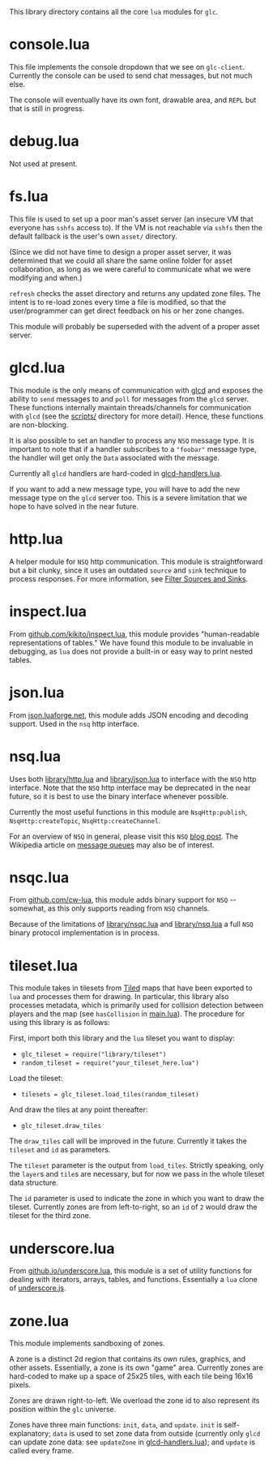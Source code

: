This library directory contains all the core `lua` modules for `glc`.

console.lua
===========

This file implements the console dropdown that we see on `glc-client`. Currently the console can be used to send chat messages, but not much else.

The console will eventually have its own font, drawable area, and `REPL` but that is still in progress.

debug.lua
=========

Not used at present.

fs.lua
======

This file is used to set up a poor man's asset server (an insecure VM that everyone has `sshfs` access to). If the VM is not reachable via `sshfs` then the default fallback is the user's own `asset/` directory.

(Since we did not have time to design a proper asset server, it was determined that we could all share the same online folder for asset collaboration, as long as we were careful to communicate what we were modifying and when.)

`refresh` checks the asset directory and returns any updated zone files. The intent is to re-load zones every time a file is modified, so that the user/programmer can get direct feedback on his or her zone changes.

This module will probably be superseded with the advent of a proper asset server.

glcd.lua
========

This module is the only means of communication with [glcd](https://github.com/gamelost/glcd) and exposes the ability to `send` messages to and `poll` for messages from the `glcd` server. These functions internally maintain threads/channels for communication with `glcd` (see the [scripts/](../scripts) directory for more detail). Hence, these functions are non-blocking.

It is also possible to set an handler to process any `NSQ` message type. It is important to note that if a handler subscribes to a `"foobar"` message type, the handler will get only the `Data` associated with the message.

Currently all `glcd` handlers are hard-coded in [glcd-handlers.lua](../glcd-handlers.lua).

If you want to add a new message type, you will have to add the new message type on the `glcd` server too. This is a severe limitation that we hope to have solved in the near future.

http.lua
========

A helper module for `NSQ` http communication. This module is straightforward but a bit clunky, since it uses an outdated `source` and `sink` technique to process responses. For more information, see [Filter Sources and Sinks](http://lua-users.org/wiki/FiltersSourcesAndSinks).

inspect.lua
===========

From [github.com/kikito/inspect.lua](http://github.com/kikito/inspect.lua), this module provides "human-readable representations of tables." We have found this module to be invaluable in debugging, as `lua` does not provide a built-in or easy way to print nested tables.

json.lua
========

From [json.luaforge.net](http://json.luaforge.net/), this module adds JSON encoding and decoding support. Used in the `nsq` http interface.

nsq.lua
=======

Uses both [library/http.lua](http.lua) and [library/json.lua](json.lua) to interface with the `NSQ` http interface. Note that the `NSQ` http interface may be deprecated in the near future, so it is best to use the binary interface whenever possible.

Currently the most useful functions in this module are `NsqHttp:publish`, `NsqHttp:createTopic`, `NsqHttp:createChannel`.

For an overview of `NSQ` in general, please visit this `NSQ` [blog post](http://word.bitly.com/post/33232969144/nsq). The Wikipedia article on [message queues](http://en.wikipedia.org/wiki/Message_queue) may also be of interest.

nsqc.lua
========

From [github.com/cw-lua](https://github.com/catwell/cw-lua/tree/master/nsqc), this module adds binary support for `NSQ` -- somewhat, as this only supports reading from `NSQ` channels.

Because of the limitations of [library/nsqc.lua](nsqc.lua) and [library/nsq.lua](nsq.lua) a full `NSQ` binary protocol implementation is in process.

tileset.lua
===========

This module takes in tilesets from [Tiled](http://www.mapeditor.org/) maps that have been exported to `lua` and processes them for drawing. In particular, this library also processes metadata, which is primarily used for collision detection between players and the map (see `hasCollision` in [main.lua](../main.lua)). The procedure for using this library is as follows:

First, import both this library and the `lua` tileset you want to display:

- `glc_tileset = require("library/tileset")`
- `random_tileset = require("your_tileset_here.lua")`

Load the tileset:

- `tilesets = glc_tileset.load_tiles(random_tileset)`

And draw the tiles at any point thereafter:

- `glc_tileset.draw_tiles`

The `draw_tiles` call will be improved in the future. Currently it takes the `tileset` and `id` as parameters.

The `tileset` parameter is the output from `load_tiles`. Strictly speaking, only the `layer`s and `tile`s are necessary, but for now we pass in the whole tileset data structure.

The `id` parameter is used to indicate the zone in which you want to draw the tileset. Currently zones are from left-to-right, so an `id` of `2` would draw the tileset for the third zone.

underscore.lua
==============

From [github.io/underscore.lua](http://mirven.github.io/underscore.lua/), this module is a set of utility functions for dealing with iterators, arrays, tables, and functions. Essentially a `lua` clone of [underscore.js](http://documentcloud.github.io/underscore/).

zone.lua
========

This module implements sandboxing of zones.

A zone is a distinct 2d region that contains its own rules, graphics, and other assets. Essentially, a zone is its own "game" area. Currently zones are hard-coded to make up a space of 25x25 tiles, with each tile being 16x16 pixels.

Zones are drawn right-to-left. We overload the zone id to also represent its position within the `glc` universe.

Zones have three main functions: `init`, `data`, and `update`. `init` is self-explanatory; `data` is used to set zone data from outside (currently only `glcd` can update zone data: see `updateZone` in [glcd-handlers.lua](../glcd-handlers.lua)); and `update` is called every frame.